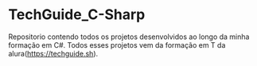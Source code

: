 # TechGuide_C-Sharp
Repositorio contendo todos os projetos desenvolvidos ao longo da minha formação em C#. Todos esses projetos vem da formação em T da alura(https://techguide.sh).

